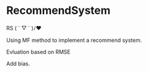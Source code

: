 # RecommendSystem
RS  ( ´ ▽ ` )ﾉ❤️

Using MF method to implement a recommend system.

Evluation based on RMSE

Add bias. 
